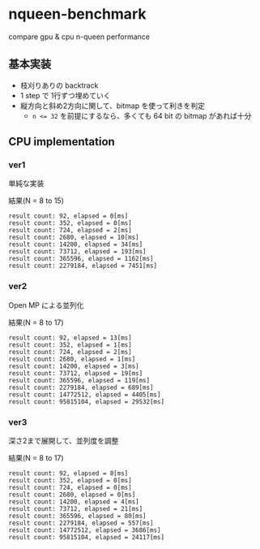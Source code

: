 # nqueen-benchmark

compare gpu & cpu n-queen performance

## 基本実装

* 枝刈りありの backtrack
* 1 step で 1行ずつ埋めていく
* 縦方向と斜め2方向に関して、bitmap を使って利きを判定
    * `n <= 32` を前提にするなら、多くても 64 bit の bitmap があれば十分

## CPU implementation

### ver1

単純な実装  

結果(N = 8 to 15)

```
result count: 92, elapsed = 0[ms]
result count: 352, elapsed = 0[ms]
result count: 724, elapsed = 2[ms]
result count: 2680, elapsed = 10[ms]
result count: 14200, elapsed = 34[ms]
result count: 73712, elapsed = 193[ms]
result count: 365596, elapsed = 1162[ms]
result count: 2279184, elapsed = 7451[ms]
```

### ver2

Open MP による並列化  

結果(N = 8 to 17)

```
result count: 92, elapsed = 13[ms]
result count: 352, elapsed = 1[ms]
result count: 724, elapsed = 2[ms]
result count: 2680, elapsed = 1[ms]
result count: 14200, elapsed = 3[ms]
result count: 73712, elapsed = 19[ms]
result count: 365596, elapsed = 119[ms]
result count: 2279184, elapsed = 689[ms]
result count: 14772512, elapsed = 4405[ms]
result count: 95815104, elapsed = 29532[ms]
```

### ver3

深さ2まで展開して、並列度を調整  

結果(N = 8 to 17)

```
result count: 92, elapsed = 8[ms]
result count: 352, elapsed = 0[ms]
result count: 724, elapsed = 0[ms]
result count: 2680, elapsed = 0[ms]
result count: 14200, elapsed = 4[ms]
result count: 73712, elapsed = 21[ms]
result count: 365596, elapsed = 80[ms]
result count: 2279184, elapsed = 557[ms]
result count: 14772512, elapsed = 3686[ms]
result count: 95815104, elapsed = 24117[ms]
```

